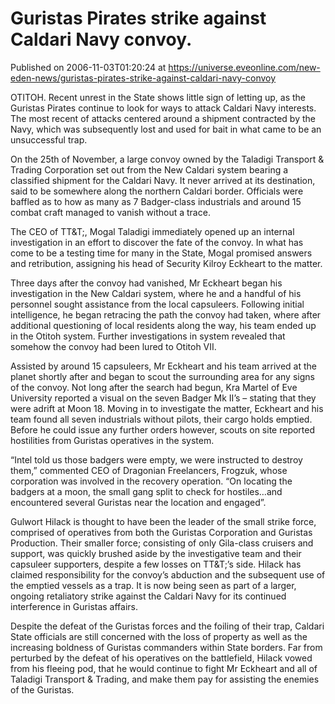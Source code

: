 # Guristas Pirates strike against Caldari Navy convoy.
Published on 2006-11-03T01:20:24 at https://universe.eveonline.com/new-eden-news/guristas-pirates-strike-against-caldari-navy-convoy

OTITOH. Recent unrest in the State shows little sign of letting up, as the Guristas Pirates continue to look for ways to attack Caldari Navy interests. The most recent of attacks centered around a shipment contracted by the Navy, which was subsequently lost and used for bait in what came to be an unsuccessful trap. 

On the 25th of November, a large convoy owned by the Taladigi Transport & Trading Corporation set out from the New Caldari system bearing a classified shipment for the Caldari Navy. It never arrived at its destination, said to be somewhere along the northern Caldari border. Officials were baffled as to how as many as 7 Badger-class industrials and around 15 combat craft managed to vanish without a trace. 

The CEO of TT&T;, Mogal Taladigi immediately opened up an internal investigation in an effort to discover the fate of the convoy. In what has come to be a testing time for many in the State, Mogal promised answers and retribution, assigning his head of Security Kilroy Eckheart to the matter. 

Three days after the convoy had vanished, Mr Eckheart began his investigation in the New Caldari system, where he and a handful of his personnel sought assistance from the local capsuleers. Following initial intelligence, he began retracing the path the convoy had taken, where after additional questioning of local residents along the way, his team ended up in the Otitoh system. Further investigations in system revealed that somehow the convoy had been lured to Otitoh VII. 

Assisted by around 15 capsuleers, Mr Eckheart and his team arrived at the planet shortly after and began to scout the surrounding area for any signs of the convoy. Not long after the search had begun, Kra Martel of Eve University reported a visual on the seven Badger Mk II’s – stating that they were adrift at Moon 18. Moving in to investigate the matter, Eckheart and his team found all seven industrials without pilots, their cargo holds emptied. Before he could issue any further orders however, scouts on site reported hostilities from Guristas operatives in the system. 

“Intel told us those badgers were empty, we were instructed to destroy them,” commented CEO of Dragonian Freelancers, Frogzuk, whose corporation was involved in the recovery operation. “On locating the badgers at a moon, the small gang split to check for hostiles…and encountered several Guristas near the location and engaged”. 

Gulwort Hilack is thought to have been the leader of the small strike force, comprised of operatives from both the Guristas Corporation and Guristas Production. Their smaller force; consisting of only Gila-class cruisers and support, was quickly brushed aside by the investigative team and their capsuleer supporters, despite a few losses on TT&T;’s side. Hilack has claimed responsibility for the convoy’s abduction and the subsequent use of the emptied vessels as a trap. It is now being seen as part of a larger, ongoing retaliatory strike against the Caldari Navy for its continued interference in Guristas affairs. 

Despite the defeat of the Guristas forces and the foiling of their trap, Caldari State officials are still concerned with the loss of property as well as the increasing boldness of Guristas commanders within State borders. Far from perturbed by the defeat of his operatives on the battlefield, Hilack vowed from his fleeing pod, that he would continue to fight Mr Eckheart and all of Taladigi Transport & Trading, and make them pay for assisting the enemies of the Guristas.
